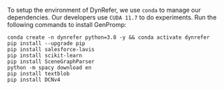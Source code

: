 To setup the environment of DynRefer, we use `conda` to manage our dependencies. Our developers use `CUDA 11.7` to do experiments. Run the following commands to install GenPromp:
 ```
conda create -n dynrefer python=3.8 -y && conda activate dynrefer
pip install --upgrade pip
pip install salesforce-lavis
pip install scikit-learn
pip install SceneGraphParser
python -m spacy download en
pip install textblob
pip install DCNv4
 ```

